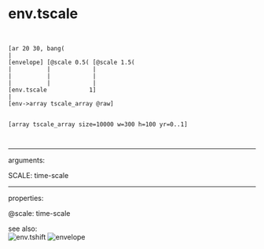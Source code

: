 # env.tscale

```


[ar 20 30, bang(
|
[envelope] [@scale 0.5( [@scale 1.5(
|          |            |
|          |            |
|          |            |
[env.tscale            1]
|
[env->array tscale_array @raw]


[array tscale_array size=10000 w=300 h=100 yr=0..1]

            
```
---
arguments:

SCALE: time-scale<br>

---
properties:

@scale: time-scale<br>

see also:<br>
![env.tshift]("img/object_env.tshift.png")
![envelope]("img/object_envelope.png")
